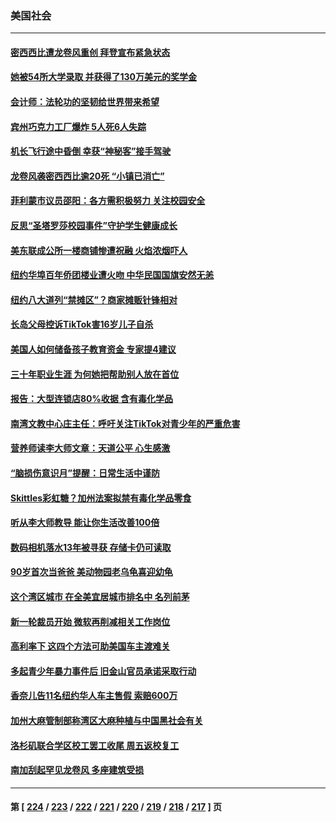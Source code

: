 ### 美国社会
---
#### [密西西比遭龙卷风重创 拜登宣布紧急状态](../../pages/ncid1078160/n13958862.md) 
#### [她被54所大学录取 并获得了130万美元的奖学金](../../pages/ncid1078160/n13958078.md) 
#### [会计师：法轮功的坚韧给世界带来希望](../../pages/ncid1078160/n13958448.md) 
#### [宾州巧克力工厂爆炸 5人死6人失踪](../../pages/ncid1078160/n13958395.md) 
#### [机长飞行途中昏倒 幸获“神秘客”接手驾驶](../../pages/ncid1078160/n13958151.md) 
#### [龙卷风袭密西西比逾20死 “小镇已消亡”](../../pages/ncid1078160/n13958331.md) 
#### [菲利蒙市议员邵阳：各方需积极努力 关注校园安全](../../pages/ncid1078160/n13958133.md) 
#### [反思“圣塔罗莎校园事件”守护学生健康成长](../../pages/ncid1078160/n13958123.md) 
#### [美东联成公所一楼商铺惨遭祝融 火焰浓烟吓人](../../pages/ncid1078160/n13958094.md) 
#### [纽约华埠百年侨团楼业遭火吻 中华民国国旗安然无恙](../../pages/ncid1078160/n13958088.md) 
#### [纽约八大道列“禁摊区”？商家摊贩针锋相对](../../pages/ncid1078160/n13958085.md) 
#### [长岛父母控诉TikTok害16岁儿子自杀](../../pages/ncid1078160/n13958082.md) 
#### [美国人如何储备孩子教育资金 专家提4建议](../../pages/ncid1078160/n13957955.md) 
#### [三十年职业生涯 为何她把帮助别人放在首位](../../pages/ncid1078160/n13958080.md) 
#### [报告：大型连锁店80%收据 含有毒化学品](../../pages/ncid1078160/n13958066.md) 
#### [南湾文教中心庄主任：呼吁关注TikTok对青少年的严重危害](../../pages/ncid1078160/n13958058.md) 
#### [营养师读李大师文章：天道公平 心生感激](../../pages/ncid1078160/n13957940.md) 
#### [“脑损伤意识月”提醒：日常生活中谨防](../../pages/ncid1078160/n13957954.md) 
#### [Skittles彩虹糖？加州法案拟禁有毒化学品零食](../../pages/ncid1078160/n13957941.md) 
#### [听从李大师教导 能让你生活改善100倍](../../pages/ncid1078160/n13957101.md) 
#### [数码相机落水13年被寻获 存储卡仍可读取](../../pages/ncid1078160/n13957512.md) 
#### [90岁首次当爸爸 美动物园老乌龟喜迎幼龟](../../pages/ncid1078160/n13957317.md) 
#### [这个湾区城市 在全美宜居城市排名中 名列前茅](../../pages/ncid1078160/n13957476.md) 
#### [新一轮裁员开始 微软再削减相关工作岗位](../../pages/ncid1078160/n13957474.md) 
#### [高利率下 这四个方法可助美国车主渡难关](../../pages/ncid1078160/n13957238.md) 
#### [多起青少年暴力事件后 旧金山官员承诺采取行动](../../pages/ncid1078160/n13957470.md) 
#### [香奈儿告11名纽约华人车主售假 索赔600万](../../pages/ncid1078160/n13957344.md) 
#### [加州大麻管制部称湾区大麻种植与中国黑社会有关](../../pages/ncid1078160/n13957423.md) 
#### [洛杉矶联合学区校工罢工收尾 周五返校复工](../../pages/ncid1078160/n13957160.md) 
#### [南加刮起罕见龙卷风 多座建筑受损](../../pages/ncid1078160/n13957131.md) 

---
#### 第 [ [224](./224.md) / [223](./223.md) / [222](./222.md) / [221](./221.md) / [220](./220.md) / [219](./219.md) / [218](./218.md) / [217](./217.md) ] 页
